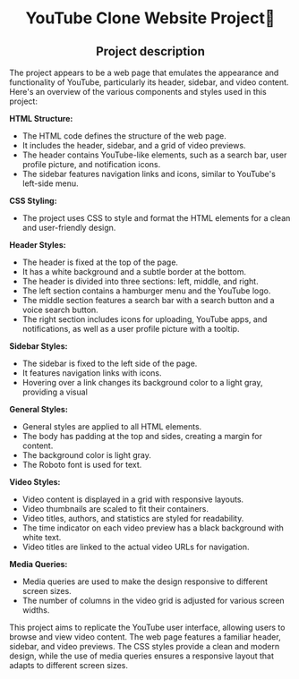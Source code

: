 <h1 align="center">YouTube Clone Website Project🧪</h1>
<h2 align="center">Project description</h2>

The project appears to be a web page that emulates the appearance and functionality of YouTube, particularly its header, sidebar, and video content. 
Here's an overview of the various components and styles used in this project:

**HTML Structure:**
* The HTML code defines the structure of the web page.
* It includes the header, sidebar, and a grid of video previews.
* The header contains YouTube-like elements, such as a search bar, user profile picture, and notification icons.
* The sidebar features navigation links and icons, similar to YouTube's left-side menu.

**CSS Styling:**
* The project uses CSS to style and format the HTML elements for a clean and user-friendly design.

**Header Styles:**
* The header is fixed at the top of the page.
* It has a white background and a subtle border at the bottom.
* The header is divided into three sections: left, middle, and right.
* The left section contains a hamburger menu and the YouTube logo.
* The middle section features a search bar with a search button and a voice search button.
* The right section includes icons for uploading, YouTube apps, and notifications, as well as a user profile picture with a tooltip.

**Sidebar Styles:**
* The sidebar is fixed to the left side of the page.
* It features navigation links with icons.
* Hovering over a link changes its background color to a light gray, providing a visual

**General Styles:**
* General styles are applied to all HTML elements.
* The body has padding at the top and sides, creating a margin for content.
* The background color is light gray.
* The Roboto font is used for text.

**Video Styles:**
* Video content is displayed in a grid with responsive layouts.
* Video thumbnails are scaled to fit their containers.
* Video titles, authors, and statistics are styled for readability.
* The time indicator on each video preview has a black background with white text.
* Video titles are linked to the actual video URLs for navigation.

**Media Queries:**
* Media queries are used to make the design responsive to different screen sizes.
* The number of columns in the video grid is adjusted for various screen widths.

This project aims to replicate the YouTube user interface, allowing users to browse and view video content. The web page features a familiar header, sidebar, and video previews. 
The CSS styles provide a clean and modern design, while the use of media queries ensures a responsive layout that adapts to different screen sizes.
